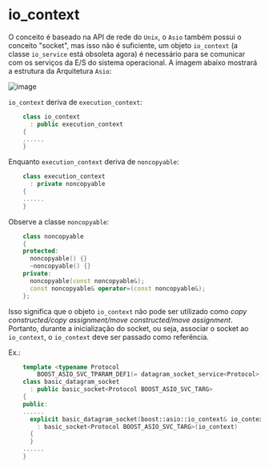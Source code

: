 # io_context

O conceito é baseado na API de rede do `Unix`, o `Asio` também possui o conceito "socket", mas isso não é suficiente, um objeto `io_context` (a classe `io_service` está obsoleta agora) é necessário para se comunicar com os serviços da E/S do sistema operacional. A  imagem abaixo mostrará a estrutura da Arquitetura `Asio`:

![image](https://raw.githubusercontent.com/kassane/Livro-Programacao-de-Redes/gh-pages/images/architecture.jpg) 

`io_context` deriva de `execution_context`:  

```cpp
	class io_context
	  : public execution_context
	{
	......
	}
```
Enquanto `execution_context` deriva de `noncopyable`:  

```cpp
	class execution_context
	  : private noncopyable
	{
	......
	}
```

Observe a classe `noncopyable`:

```cpp
	class noncopyable
	{
	protected:
	  noncopyable() {}
	  ~noncopyable() {}
	private:
	  noncopyable(const noncopyable&);
	  const noncopyable& operator=(const noncopyable&);
	};
```

Isso significa que o objeto `io_context` não pode ser utilizado como _copy constructed/copy assignment/move constructed/move assignment_. Portanto, durante a inicialização do socket, ou seja, associar o socket ao` io_context`, o `io_context` deve ser passado como referência.

Ex.:

```cpp
	template <typename Protocol
	    BOOST_ASIO_SVC_TPARAM_DEF1(= datagram_socket_service<Protocol>)>
	class basic_datagram_socket
	  : public basic_socket<Protocol BOOST_ASIO_SVC_TARG>
	{
	public:
	......
	  explicit basic_datagram_socket(boost::asio::io_context& io_context)
	    : basic_socket<Protocol BOOST_ASIO_SVC_TARG>(io_context)
	  {
	  }
	......
	}
```
